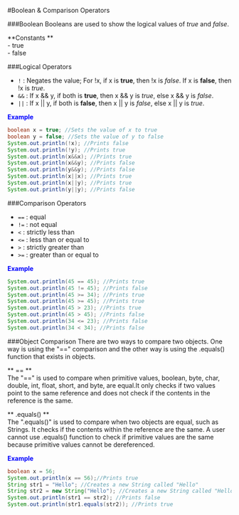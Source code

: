 #Boolean & Comparison Operators

###Boolean
Booleans are used to show the logical values of _true_ and _false_.  

**Constants **   
    -  true  
    -  false  

###Logical Operators
* ```!``` : Negates the value; For !x, if x is **true**, then !x is _false_. If x is **false**, then !x is _true_.
* ```&&``` : If x && y, if both is **true**, then x && y is _true_, else x && y is _false_.
* ```||``` : If x || y, if both is **false**, then x || y is _false_, else x || y is _true_.

<span style="color:blue">**Example**</span>     
```java
boolean x = true; //Sets the value of x to true
boolean y = false; //Sets the value of y to false
System.out.println(!x); //Prints false
System.out.println(!y); //Prints true
System.out.println(x&&x); //Prints true
System.out.println(x&&y); //Prints false
System.out.println(y&&y); //Prints false
System.out.println(x||x); //Prints true
System.out.println(x||y); //Prints true
System.out.println(y||y); //Prints false
```

###Comparison Operators
* ```==``` : equal
* ```!=``` : not equal
* ```<``` : strictly less than
* ```<=``` : less than or equal to
* ```>``` : strictly greater than
* ```>=``` : greater than or equal to

<span style="color:blue">**Example**</span>    
```java
System.out.println(45 == 45); //Prints true
System.out.println(45 != 45); //Prints false
System.out.println(45 >= 34); //Prints true
System.out.println(45 >= 45); //Prints true
System.out.println(45 > 23); //Prints true
System.out.println(45 > 45); //Prints false
System.out.println(34 <= 23); //Prints false
System.out.println(34 < 34); //Prints false
```

###Object Comparison
There are two ways to compare two objects. One way is using the "==" comparison and the other way is using the .equals() function that exists in objects.  

** == **  
The "==" is used to compare when primitive values, boolean, byte, char, double, int, float, short, and byte, are equal.It only checks if two values point to the same reference and does not check if the contents in the reference is the same.      

** .equals() **  
The ".equals()" is used to compare when two objects are equal, such as Strings. It checks if the contents within the reference are the same. A user cannot use .equals() function to check if primitive values are the same because primitive values cannot be dereferenced.  


<span style="color:blue">**Example**</span>    
```java
boolean x = 56; 
System.out.println(x == 56);//Prints true
String str1 = "Hello"; //Creates a new String called "Hello"
String str2 = new String("Hello"); //Creates a new String called "Hello"
System.out.println(str1 == str2); //Prints false
System.out.println(str1.equals(str2)); //Prints true 
```